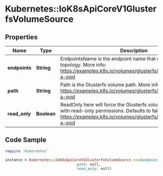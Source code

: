 # Kubernetes::IoK8sApiCoreV1GlusterfsVolumeSource

## Properties

Name | Type | Description | Notes
------------ | ------------- | ------------- | -------------
**endpoints** | **String** | EndpointsName is the endpoint name that details Glusterfs topology. More info: https://examples.k8s.io/volumes/glusterfs/README.md#create-a-pod | 
**path** | **String** | Path is the Glusterfs volume path. More info: https://examples.k8s.io/volumes/glusterfs/README.md#create-a-pod | 
**read_only** | **Boolean** | ReadOnly here will force the Glusterfs volume to be mounted with read-only permissions. Defaults to false. More info: https://examples.k8s.io/volumes/glusterfs/README.md#create-a-pod | [optional] 

## Code Sample

```ruby
require 'Kubernetes'

instance = Kubernetes::IoK8sApiCoreV1GlusterfsVolumeSource.new(endpoints: null,
                                 path: null,
                                 read_only: null)
```


